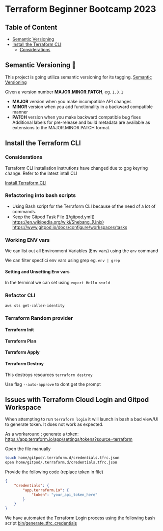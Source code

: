 # Terraform Beginner Bootcamp 2023

## Table of Content

- [Semantic Versioning](#semantic-versioning-mage)
- [Install the Terraform CLI](#install-the-terraform-cli)
  - [Considerations](#considerations)


## Semantic Versioning :mage:

This project is going utiliza semantic versioning for its tagging.
[Semantic Versioning](https://semver.org/)

Given a version number **MAJOR.MINOR.PATCH**, eg. `1.0.1`


- **MAJOR** version when you make incompatible API changes
- **MINOR** version when you add functionality in a backward compatible manner
- **PATCH** version when you make backward compatible bug fixes
Additional labels for pre-release and build metadata are available as extensions to the MAJOR.MINOR.PATCH format.

## Install the Terraform CLI

### Considerations
Terraform CLI installation instrutions have changed due to gpg keyring change. Refer to the latest intall CLI

[Install Terraform CLI](https://developer.hashicorp.com/terraform/tutorials/aws-get-started/install-cli)


### Refactoring into bash scripts

- Using Bash script for the Terraform CLI because of the need of a lot of commands.
- Keep the Gitpod Task File ([/gitpod.yml])
https://en.wikipedia.org/wiki/Shebang_(Unix)
https://www.gitpod.io/docs/configure/workspaces/tasks


### Working ENV vars

We can list out all Environment Variables (Env vars) using the `env` command

We can filter specfici env vars using grep eg. `env | grep `

#### Setting and Unsetting Env vars

In the terminal we can set using `export Hello world`


### Refactor CLI 

`aws sts get-caller-identity`


### Terraform Random provider

#### Terraform Init

#### Terraform Plan

#### Terraform Apply

#### Terraform Destroy
This destroys resources
`terraform destroy`

Use flag `--auto-approve` to dont get the prompt

## Issues with Terraform Cloud Login and Gitpod Workspace

When attempting to run `terraform login` it will launch in bash a bad view/UI to generate token. It does not work as expected.

As a workaround ; generate a token:
https://app.terraform.io/app/settings/tokens?source=terraform

Open the file manually 
```sh
touch home/gitpod/.terraform.d/credentials.tfrc.json
open home/gitpod/.terraform.d/credentials.tfrc.json
```

Provide the following code (replace token in file)

```json
{
    "credentials": {
        "app.terraform.io": {
            "token": "your_api_token_here"
        }
    }
}       
```

We have automated the Terraform Login process using the following bash script [bin/generate_tfrc_credentials](bin/generate_tfrc_credentials)
